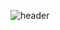 ![header](https://capsule-render.vercel.app/api?type=slice&color=black&text=SeungEunChong%20%20%20&height=200&fontSize=100)

